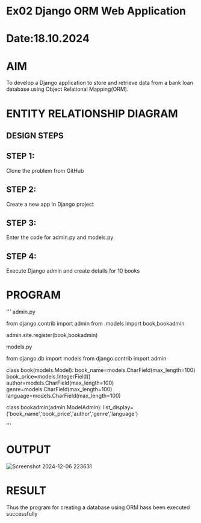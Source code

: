 # Ex02 Django ORM Web Application
# Date:18.10.2024
# AIM
To develop a Django application to store and retrieve data from a bank loan database using Object Relational Mapping(ORM).

# ENTITY RELATIONSHIP DIAGRAM
## DESIGN STEPS
## STEP 1:
Clone the problem from GitHub

## STEP 2:
Create a new app in Django project

## STEP 3:
Enter the code for admin.py and models.py

## STEP 4:
Execute Django admin and create details for 10 books

# PROGRAM
'''
admin.py

from django.contrib import admin
from .models import book,bookadmin

admin.site.register(book,bookadmin)

models.py

from django.db import models
from django.contrib import admin

class book(models.Model):
    book_name=models.CharField(max_length=100)
    book_price=models.IntegerField()
    author=models.CharField(max_length=100)
    genre=models.CharField(max_length=100)
    language=models.CharField(max_length=100)

class bookadmin(admin.ModelAdmin):
    list_display=('book_name','book_price','author','genre','language')



'''
# OUTPUT
![Screenshot 2024-12-06 223631](https://github.com/user-attachments/assets/8a49de84-a914-4ca3-b3fd-239e3acf44b4)



# RESULT
Thus the program for creating a database using ORM hass been executed successfully
